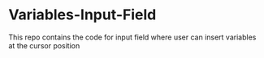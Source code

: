 # Variables-Input-Field
This repo contains the code for input field where user can insert variables at the cursor position
